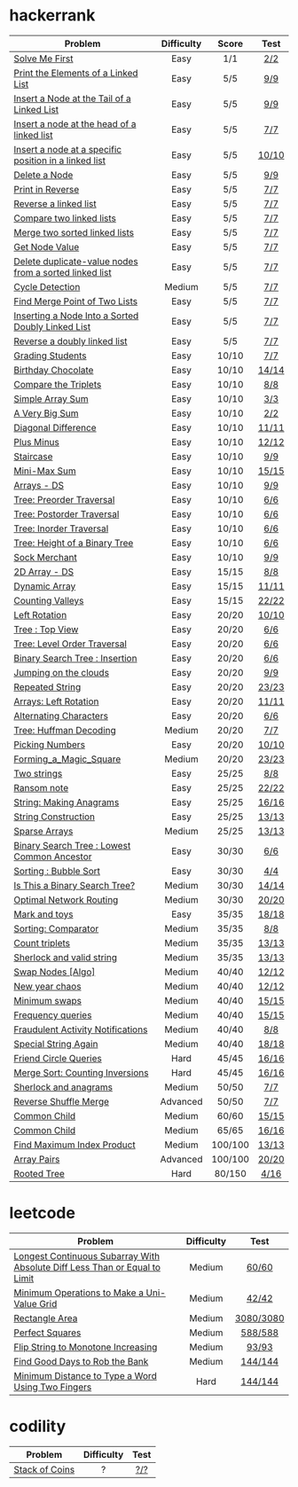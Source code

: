 # hackerrank

| Problem                                                                           | Difficulty    | Score   | Test |
| --------------------------------------------------------------------------------- |:-------------:|:-------:|:----:|
| [Solve Me First](https://www.hackerrank.com/challenges/solve-me-first)            | Easy          | 1/1   | [2/2](https://github.com/thaihuynhxyz/challenges/tree/master/src/hacker_rank/algorithms/warmup/solve_me_first)  |
| [Print the Elements of a Linked List](https://www.hackerrank.com/challenges/print-the-elements-of-a-linked-list)            | Easy          | 5/5     | [9/9](https://github.com/thaihuynhxyz/challenges/tree/master/src/hacker_rank/data_structures/linked_lists/print_the_elements_of_a_linked_list)  |
| [Insert a Node at the Tail of a Linked List](https://www.hackerrank.com/challenges/insert-a-node-at-the-tail-of-a-linked-list)            | Easy          | 5/5     | [9/9](https://github.com/thaihuynhxyz/challenges/tree/master/src/hacker_rank/data_structures/linked_lists/insert_a_node_at_the_tail_of_a_linked_list)  |
| [Insert a node at the head of a linked list](https://www.hackerrank.com/challenges/insert-a-node-at-the-head-of-a-linked-list)            | Easy          | 5/5     | [7/7](https://github.com/thaihuynhxyz/challenges/tree/master/src/hacker_rank/data_structures/linked_lists/insert_a_node_at_the_head_of_a_linked_list)  |
| [Insert a node at a specific position in a linked list](https://hackerrank.com/challenges/insert-a-node-at-a-specific-position-in-a-linked-list)            | Easy          | 5/5     | [10/10](https://github.com/thaihuynhxyz/challenges/tree/master/src/hacker_rank/data_structures/linked_lists/insert_a_node_at_a_specific_position_in_a_linked_list)  |
| [Delete a Node](https://hackerrank.com/challenges/delete-a-node-from-a-linked-list)            | Easy          | 5/5     | [9/9](https://github.com/thaihuynhxyz/challenges/tree/master/src/hacker_rank/data_structures/linked_lists/delete_a_node)  |
| [Print in Reverse](https://www.hackerrank.com/challenges/print-the-elements-of-a-linked-list-in-reverse)            | Easy          | 5/5     | [7/7](https://github.com/thaihuynhxyz/challenges/tree/master/src/hacker_rank/data_structures/linked_lists/print_in_reverse)  |
| [Reverse a linked list](https://www.hackerrank.com/challenges/reverse-a-linked-list)            | Easy          | 5/5     | [7/7](https://github.com/thaihuynhxyz/challenges/tree/master/src/hacker_rank/data_structures/linked_lists/reverse_a_linked_list)  |
| [Compare two linked lists](https://www.hackerrank.com/challenges/compare-two-linked-lists)            | Easy          | 5/5     | [7/7](https://github.com/thaihuynhxyz/challenges/tree/master/src/hacker_rank/data_structures/linked_lists/compare_two_linked_lists)  |
| [Merge two sorted linked lists](https://www.hackerrank.com/challenges/merge-two-sorted-linked-lists)            | Easy          | 5/5     | [7/7](https://github.com/thaihuynhxyz/challenges/tree/master/src/hacker_rank/data_structures/linked_lists/merge_two_sorted_linked_lists)  |
| [Get Node Value](https://www.hackerrank.com/challenges/get-the-value-of-the-node-at-a-specific-position-from-the-tail)            | Easy          | 5/5     | [7/7](https://github.com/thaihuynhxyz/challenges/tree/master/src/hacker_rank/data_structures/linked_lists/get_node_value)  |
| [Delete duplicate-value nodes from a sorted linked list](https://www.hackerrank.com/challenges/delete-duplicate-value-nodes-from-a-sorted-linked-list)            | Easy          | 5/5     | [7/7](https://github.com/thaihuynhxyz/challenges/tree/master/src/hacker_rank/data_structures/linked_lists/delete_duplicate_value_nodes_from_a_sorted_linked_list)  |
| [Cycle Detection](https://www.hackerrank.com/challenges/detect-whether-a-linked-list-contains-a-cycle)            | Medium          | 5/5     | [7/7](https://github.com/thaihuynhxyz/challenges/tree/master/src/hacker_rank/data_structures/linked_lists/cycle_detection)  |
| [Find Merge Point of Two Lists](https://www.hackerrank.com/challenges/find-the-merge-point-of-two-joined-linked-lists)            | Easy          | 5/5     | [7/7](https://github.com/thaihuynhxyz/challenges/tree/master/src/hacker_rank/data_structures/linked_lists/find_merge_point_of_two_lists)  |
| [Inserting a Node Into a Sorted Doubly Linked List](https://www.hackerrank.com/challenges/insert-a-node-into-a-sorted-doubly-linked-list)            | Easy          | 5/5     | [7/7](https://github.com/thaihuynhxyz/challenges/tree/master/src/hacker_rank/data_structures/linked_lists/inserting_a_node_into_a_sorted_doubly_linked_list)  |
| [Reverse a doubly linked list](https://www.hackerrank.com/challenges/reverse-a-doubly-linked-list)            | Easy          | 5/5     | [7/7](https://github.com/thaihuynhxyz/challenges/tree/master/src/hacker_rank/data_structures/linked_lists/reverse_a_doubly_linked_list)  |
| [Grading Students](https://www.hackerrank.com/challenges/grading)                 | Easy          | 10/10   | [7/7](https://github.com/thaihuynhxyz/challenges/tree/master/src/hacker_rank/algorithms/implementation/grading_students)  |
| [Birthday Chocolate](https://www.hackerrank.com/challenges/the-birthday-bar)      | Easy          | 10/10   | [14/14](https://github.com/thaihuynhxyz/challenges/tree/master/src/hacker_rank/algorithms/implementation/birthday_chocolate)  |
| [Compare the Triplets](https://www.hackerrank.com/challenges/compare-the-triplets)         | Easy          | 10/10   | [8/8](https://github.com/thaihuynhxyz/challenges/tree/master/src/hacker_rank/algorithms/warmup/compare_the_triplets)  |
| [Simple Array Sum](https://www.hackerrank.com/challenges/simple-array-sum)        | Easy          | 10/10   | [3/3](https://github.com/thaihuynhxyz/challenges/tree/master/src/hacker_rank/algorithms/warmup/simple_array_sum)  |
| [A Very Big Sum](https://www.hackerrank.com/challenges/a-very-big-sum)            | Easy          | 10/10   | [2/2](https://github.com/thaihuynhxyz/challenges/tree/master/src/hacker_rank/algorithms/warmup/a_very_big_sum)  |
| [Diagonal Difference](https://www.hackerrank.com/challenges/diagonal-difference)  | Easy          | 10/10   | [11/11](https://github.com/thaihuynhxyz/challenges/tree/master/src/hacker_rank/algorithms/warmup/diagonal_difference)  |
| [Plus Minus](https://www.hackerrank.com/challenges/plus-minus)                    | Easy          | 10/10   | [12/12](https://github.com/thaihuynhxyz/challenges/tree/master/src/hacker_rank/algorithms/warmup/plus_minus) |
| [Staircase](https://www.hackerrank.com/challenges/staircase)                      | Easy          | 10/10   | [9/9](https://github.com/thaihuynhxyz/challenges/tree/master/src/hacker_rank/algorithms/warmup/staircase)  |
| [Mini-Max Sum](https://www.hackerrank.com/challenges/mini-max-sum)                | Easy          | 10/10   | [15/15](https://github.com/thaihuynhxyz/challenges/tree/master/src/hacker_rank/algorithms/warmup/mini_max_sum) |
| [Arrays - DS](https://www.hackerrank.com/challenges/arrays-ds)                    | Easy          | 10/10   | [9/9](https://github.com/thaihuynhxyz/challenges/tree/master/src/hacker_rank/data_structures/arrays/arrays_ds)  |
| [Tree: Preorder Traversal](https://www.hackerrank.com/challenges/tree-preorder-traversal)            | Easy          | 10/10   | [6/6](https://github.com/thaihuynhxyz/challenges/tree/master/src/hacker_rank/data_structures/tree/tree_preorder_traversal)  |
| [Tree: Postorder Traversal](https://www.hackerrank.com/challenges/tree-postorder-traversal)            | Easy          | 10/10   | [6/6](https://github.com/thaihuynhxyz/challenges/tree/master/src/hacker_rank/data_structures/tree/tree_postorder_traversal)  |
| [Tree: Inorder Traversal](https://www.hackerrank.com/challenges/tree-inorder-traversal)            | Easy          | 10/10   | [6/6](https://github.com/thaihuynhxyz/challenges/tree/master/src/hacker_rank/data_structures/tree/tree_inorder_traversal)  |
| [Tree: Height of a Binary Tree](https://www.hackerrank.com/challenges/tree-height-of-a-binary-tree)            | Easy          | 10/10   | [6/6](https://github.com/thaihuynhxyz/challenges/tree/master/src/hacker_rank/data_structures/tree/tree_height_of_a_binary_tree)  |
| [Sock Merchant](https://www.hackerrank.com/challenges/sock-merchant)            | Easy          | 10/10   | [9/9](https://github.com/thaihuynhxyz/challenges/tree/master/src/hacker_rank/sock_merchant)  |
| [2D Array - DS](https://www.hackerrank.com/challenges/2d-array)                   | Easy          | 15/15   | [8/8](https://github.com/thaihuynhxyz/challenges/tree/master/src/hacker_rank/data_structures/arrays/2d_array_ds)  |
| [Dynamic Array](https://www.hackerrank.com/challenges/dynamic-array)              | Easy          | 15/15   | [11/11](https://github.com/thaihuynhxyz/challenges/tree/master/src/hacker_rank/data_structures/arrays/dynamic_array) |
| [Counting Valleys](https://www.hackerrank.com/challenges/counting-valleys)              | Easy          | 15/15   | [22/22](https://github.com/thaihuynhxyz/challenges/tree/master/src/hacker_rank/data_structures/arrays/dynamic_array) |
| [Left Rotation](https://www.hackerrank.com/challenges/array-left-rotation)        | Easy          | 20/20   | [10/10](https://github.com/thaihuynhxyz/challenges/tree/master/src/hacker_rank/counting_valleys) |
| [Tree : Top View](https://www.hackerrank.com/challenges/tree-top-view)            | Easy          | 20/20   | [6/6](https://github.com/thaihuynhxyz/challenges/tree/master/src/hacker_rank/data_structures/tree/tree_top_view)  |
| [Tree: Level Order Traversal](https://www.hackerrank.com/challenges/tree-level-order-traversal)    | Easy          | 20/20   | [6/6](https://github.com/thaihuynhxyz/challenges/tree/master/src/hacker_rank/data_structures/tree/tree_level_order_traversal)  |
| [Binary Search Tree : Insertion](https://www.hackerrank.com/challenges/binary-search-tree-insertion)    | Easy          | 20/20   | [6/6](https://github.com/thaihuynhxyz/challenges/tree/master/src/hacker_rank/data_structures/tree/binary_search_tree_insertion)  |
| [Jumping on the clouds](https://www.hackerrank.com/challenges/jumping-on-the-clouds)    | Easy          | 20/20   | [9/9](https://github.com/thaihuynhxyz/challenges/tree/master/src/hacker_rank/jumping_on_the_clouds)  |
| [Repeated String](https://www.hackerrank.com/challenges/repeated-string)    | Easy          | 20/20   | [23/23](https://github.com/thaihuynhxyz/challenges/tree/master/src/hacker_rank/repeated_string)  |
| [Arrays: Left Rotation](https://www.hackerrank.com/challenges/ctci-array-left-rotation)    | Easy          | 20/20   | [11/11](https://github.com/thaihuynhxyz/challenges/tree/master/src/hacker_rank/array_left_rotation)  |
| [Alternating Characters](https://www.hackerrank.com/challenges/alternating-characters)            | Easy          | 20/20   | [6/6](https://github.com/thaihuynhxyz/challenges/tree/master/src/hacker_rank/interview/strings/alternating_characters)  |
| [Tree: Huffman Decoding](https://www.hackerrank.com/challenges/tree-huffman-decoding)    | Medium          | 20/20   | [7/7](https://github.com/thaihuynhxyz/challenges/tree/master/src/hacker_rank/data_structures/tree/tree_huffman_decoding)  |
| [Picking Numbers](https://www.hackerrank.com/challenges/picking-numbers/problem)  | Easy          | 20/20   | [10/10](https://github.com/thaihuynhxyz/challenges/tree/master/src/hacker_rank/algorithms/implementation/picking_numbers) |
| [Forming_a_Magic_Square](https://www.hackerrank.com/challenges/magic-square-forming/problem)              | Medium        | 20/20   | [23/23](https://github.com/thaihuynhxyz/challenges/tree/master/src/hacker_rank/algorithms/implementation/forming_a_magic_square) |
| [Two strings](https://www.hackerrank.com/challenges/two-strings)              | Easy        | 25/25   | [8/8](https://github.com/thaihuynhxyz/challenges/tree/master/src/hacker_rank/two_strings) |
| [Ransom note](https://www.hackerrank.com/challenges/ctci-ransom-note)              | Easy        | 25/25   | [22/22](https://github.com/thaihuynhxyz/challenges/tree/master/src/hacker_rank/ransom_note) |
| [String: Making Anagrams](https://www.hackerrank.com/challenges/ctci-making-anagrams)              | Easy        | 25/25   | [16/16](https://github.com/thaihuynhxyz/challenges/tree/master/src/hacker_rank/interview/strings/making_anagrams) |
| [String Construction](https://www.hackerrank.com/challenges/string-construction)              | Easy        | 25/25   | [13/13](https://github.com/thaihuynhxyz/challenges/tree/master/src/hacker_rank/algorithms/strings/string_construction) |
| [Sparse Arrays](https://www.hackerrank.com/challenges/sparse-arrays)              | Medium        | 25/25   | [13/13](https://github.com/thaihuynhxyz/challenges/tree/master/src/hacker_rank/data_structures/arrays/sparse_arrays) |
| [Binary Search Tree : Lowest Common Ancestor](https://www.hackerrank.com/challenges/binary-search-tree-lowest-common-ancestor)    | Easy          | 30/30   | [6/6](https://github.com/thaihuynhxyz/challenges/tree/master/src/hacker_rank/data_structures/tree/binary_search_tree_lowest_common_ancestor)  |
| [Sorting : Bubble Sort](https://www.hackerrank.com/challenges/ctci-bubble-sort)    | Easy          | 30/30   | [4/4](https://github.com/thaihuynhxyz/challenges/tree/master/src/hacker_rank/bubble_sort)  |
| [Is This a Binary Search Tree?](https://www.hackerrank.com/challenges/is-binary-search-tree)        | Medium        | 30/30   | [14/14](https://github.com/thaihuynhxyz/challenges/tree/master/src/hacker_rank/data_structures/tree/is_this_a_binary_search_tree) |
| [Optimal Network Routing](https://www.hackerrank.com/contests/hack-the-interview-iv-apac/challenges/optimal-path-1)        | Medium        | 30/30   | [20/20](https://github.com/thaihuynhxyz/challenges/tree/master/src/hacker_rank/all_contests/optimal_network_routing) |
| [Mark and toys](https://www.hackerrank.com/challenges/mark-and-toys)        | Easy        | 35/35   | [18/18](https://github.com/thaihuynhxyz/challenges/tree/master/src/hacker_rank/mark_and_toys) |
| [Sorting: Comparator](https://www.hackerrank.com/challenges/ctci-comparator-sorting)        | Medium        | 35/35   | [8/8](https://github.com/thaihuynhxyz/challenges/tree/master/src/hacker_rank/comparator_sorting) |
| [Count triplets](https://www.hackerrank.com/challenges/count-triplets-1)        | Medium        | 35/35   | [13/13](https://github.com/thaihuynhxyz/challenges/tree/master/src/hacker_rank/count_triplets) |
| [Sherlock and valid string](https://www.hackerrank.com/challenges/sherlock-and-valid-string)        | Medium        | 35/35   | [13/13](https://github.com/thaihuynhxyz/challenges/tree/master/src/hacker_rank/interview/strings/sherlock_and_valid_string) |
| [Swap Nodes [Algo]](https://www.hackerrank.com/challenges/swap-nodes-algo)        | Medium        | 40/40   | [12/12](https://github.com/thaihuynhxyz/challenges/tree/master/src/hacker_rank/data_structures/tree/swap_nodes_algo) |
| [New year chaos](https://www.hackerrank.com/challenges/new-year-chaos)        | Medium        | 40/40   | [12/12](https://github.com/thaihuynhxyz/challenges/tree/master/src/hacker_rank/new_year_chaos) |
| [Minimum swaps](https://www.hackerrank.com/challenges/minimum-swaps-2)        | Medium        | 40/40   | [15/15](https://github.com/thaihuynhxyz/challenges/tree/master/src/hacker_rank/minimum_swaps) |
| [Frequency queries](https://www.hackerrank.com/challenges/frequency-queries)        | Medium        | 40/40   | [15/15](https://github.com/thaihuynhxyz/challenges/tree/master/src/hacker_rank/frequency_queries) |
| [Fraudulent Activity Notifications](https://www.hackerrank.com/challenges/fraudulent-activity-notifications)        | Medium        | 40/40   | [8/8](https://github.com/thaihuynhxyz/challenges/tree/master/src/hacker_rank/fraudulent_activity_notifications) |
| [Special String Again](https://www.hackerrank.com/challenges/special-palindrome-again)        | Medium        | 40/40   | [18/18](https://github.com/thaihuynhxyz/challenges/tree/master/src/hacker_rank/interview/strings/special_palindrome_again) |
| [Friend Circle Queries](https://www.hackerrank.com/challenges/friend-circle-queries)        | Hard        | 45/45   | [16/16](https://github.com/thaihuynhxyz/challenges/tree/master/src/hacker_rank/friend_circle_queries) |
| [Merge Sort: Counting Inversions](https://www.hackerrank.com/challenges/ctci-merge-sort)        | Hard        | 45/45   | [16/16](https://github.com/thaihuynhxyz/challenges/tree/master/src/hacker_rank/merge_sort_counting_inversions) |
| [Sherlock and anagrams](https://www.hackerrank.com/challenges/sherlock-and-anagrams)        | Medium        | 50/50   | [7/7](https://github.com/thaihuynhxyz/challenges/tree/master/src/hacker_rank/sherlock_and_anagrams) |
| [Reverse Shuffle Merge](https://www.hackerrank.com/challenges/reverse-shuffle-merge)        | Advanced        | 50/50   | [7/7](https://github.com/thaihuynhxyz/challenges/tree/master/src/hacker_rank/interview/greedy/reverse_shuffle_merge) |
| [Common Child](https://www.hackerrank.com/challenges/common-child)        | Medium        | 60/60   | [15/15](https://github.com/thaihuynhxyz/challenges/tree/master/src/hacker_rank/interview/strings/common_child) |
| [Common Child](https://www.hackerrank.com/challenges/chief-hopper)        | Medium        | 65/65   | [16/16](https://github.com/thaihuynhxyz/challenges/tree/master/src/hacker_rank/algorithms/greed/chief_hopper) |
| [Find Maximum Index Product](https://www.hackerrank.com/challenges/find-maximum-index-product)          | Medium      | 100/100 | [13/13](https://github.com/thaihuynhxyz/challenges/tree/master/src/hacker_rank/data_structures/advanced/find_maximum_index_product) |
| [Array Pairs](https://www.hackerrank.com/challenges/array-pairs)                  | Advanced      | 100/100 | [20/20](https://github.com/thaihuynhxyz/challenges/tree/master/src/hacker_rank/data_structures/tree/array_pairs) |
| [Rooted Tree](https://www.hackerrank.com/challenges/rooted-tree)                  | Hard          | 80/150  | [4/16](https://github.com/thaihuynhxyz/challenges/tree/master/src/hacker_rank/data_structures/advanced/rooted_tree) |

# leetcode
| Problem                                                                           | Difficulty    | Test |
| --------------------------------------------------------------------------------- |:-------------:|:----:|
| [Longest Continuous Subarray With Absolute Diff Less Than or Equal to Limit](https://leetcode.com/problems/longest-continuous-subarray-with-absolute-diff-less-than-or-equal-to-limit/)            | Medium          | [60/60](https://github.com/thaihuynhxyz/challenges/tree/master/src/leet_code/longest_continuous_subarray_with_absolute_diff_less_than_or_equal_to_limit)  |
| [Minimum Operations to Make a Uni-Value Grid](https://leetcode.com/contest/weekly-contest-262/problems/minimum-operations-to-make-a-uni-value-grid/)            | Medium          | [42/42](https://github.com/thaihuynhxyz/challenges/tree/master/src/leet_code/minimum_operations_to_make_a_uni_value_grid)  |
| [Rectangle Area](https://leetcode.com/problems/rectangle-area/)            | Medium          | [3080/3080](https://github.com/thaihuynhxyz/challenges/tree/master/src/leet_code/rectangle_area)  |
| [Perfect Squares](https://leetcode.com/problems/perfect-squares/)            | Medium          | [588/588](https://github.com/thaihuynhxyz/challenges/tree/master/src/leet_code/perfect_squares)  |
| [Flip String to Monotone Increasing](https://leetcode.com/problems/flip-string-to-monotone-increasing/)            | Medium          | [93/93](https://github.com/thaihuynhxyz/challenges/tree/master/src/leet_code/flip_string_to_monotone_increasing)  |
| [Find Good Days to Rob the Bank](https://leetcode.com/problems/find-good-days-to-rob-the-bank/)            | Medium          | [144/144](https://github.com/thaihuynhxyz/challenges/tree/master/src/leet_code/find_good_days_to_rob_the_bank)  |
| [Minimum Distance to Type a Word Using Two Fingers](https://leetcode.com/problems/minimum-distance-to-type-a-word-using-two-fingers)            | Hard          | [144/144](https://github.com/thaihuynhxyz/challenges/tree/master/src/leet_code/minimum_distance_to_type_a_word_using_two_fingers)  |

# codility
| Problem                                                                           | Difficulty    | Test |
| --------------------------------------------------------------------------------- |:-------------:|:----:|
| [Stack of Coins](https://app.codility.com/programmers/challenges/spooktober_2021/)|       ?       | [?/?](https://github.com/thaihuynhxyz/challenges/tree/master/src/codility/spooktober/stack_of_coins)  |